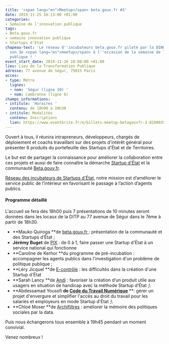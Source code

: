 ```yaml
---
title: '<span lang="en">Meetup</span> beta.gouv.fr #3'
date: 2019-11-25 16:13:00 +01:00
categories:
- Semaine de l'innovation publique
tags:
- Beta.gouv.fr
- semaine innovation publique
- Startups d'Etat
chapeau-text: 'Le réseau d''incubateurs beta.gouv.fr piloté par la DINUM organise
  son 3e <span lang="en">meetup</span> à l''occasion de la semaine de l''innovation
  publique ! '
event_start_date: 2019-11-26 18:00:00 +01:00
lieu: Lieu de la Transformation Publique
adresse: 77 avenue de Ségur, 75015 Paris
acces:
- type: Métro
  lignes:
  - nom: 'Ségur (ligne 10) '
  - nom: Cambronne (ligne 6)
champs_informations:
- intitule: 'Horaires '
  contenu: de 18h00 à 20h30
- intitule: Modalités
  contenu: Inscriptions
  lien: https://www.eventbrite.fr/e/billets-meetup-betagouvfr-3-82809352001
---
```


Ouvert à tous, il réunira intrapreneurs, développeurs, chargés de déploiement et coachs travaillant sur des projets d'intérêt général pour présenter 6 produits du portefeuille des Startups d'État et de Territoires.

Le but est de partager la connaissance pour améliorer la collaboration entre ces projets et aussi de faire connaître la démarche [Startup d'État](https://beta.gouv.fr/startups/ "Startup d’État - Lien externe") et la communauté [Beta.gouv.fr](https://beta.gouv.fr/incubateurs/ "Beta.gouv.fr - Lien externe").

[Réseau des incubateurs de Startups d'État](https://beta.gouv.fr/incubateurs/ "Réseau des incubateurs de Startups d'État - Lien externe"), notre mission est d’améliorer le service public de l’intérieur en favorisant le passage à l’action d’agents publics.

#### Programme détaillé  

L'accueil se fera dès 18h00 puis 7 présentations de 10 minutes seront données dans les locaux de la DITP au 77 avenue de Ségur dans le 7ème à partir de 18h30.

* **Mauko Quiroga **de [beta.gouv.fr ](http://beta.gouv.fr "beta.gouv.fr - Lien externe"): présentation de la communauté et des Startups d’État ;
* **Jérémy Buget** de [PIX](https://pix.fr/ "PIX - Lien externe") : de 0 à 1, faire passer une Startup d'État à un service national qui fonctionne 
* **Caroline de Kerhor **du programme de pré-incubation : accompagner les agents publics dans l'investigation d'un problème de politique publique ;
* **Léry Jicquel **de [E-contrôle](https://beta.gouv.fr/startups/e-controle.html "E-contrôle - Lien externe") : les difficultés dans la création d'une Startup d'État 
* **Sarah Lancy **de [Andi](https://beta.gouv.fr/startups/andi.html "Andi  - Lien externe") : favoriser la création d’un produit utile aux usagers en situation de handicap avec la méthode Startup d’État ;\
* **Abdessamad Youssfi **de [Code du Travail Numérique](https://code.travail.gouv.fr "Code du Travail Numérique - Lien externe")** **: gérer un projet d'envergure et simplifier l'accès au droit du travail pour les salariés et employeurs en mode Startup d'État ;\
* **Chloé Moser **de [Archifiltres](https://entrepreneur-interet-general.etalab.gouv.fr/defis/2018/archifiltre.html "Archifiltres - Lien externe") : améliorer la mémoire des politiques sociales par la data.

Puis nous échangerons tous ensemble à 19h45 pendant un moment convivial.

Venez nombreux !